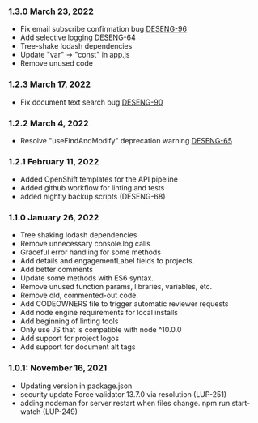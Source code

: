 ### 1.3.0 March 23, 2022
* Fix email subscribe confirmation bug [DESENG-96](https://apps.itsm.gov.bc.ca/jira/browse/DESENG-96)
* Add selective logging [DESENG-64](https://apps.itsm.gov.bc.ca/jira/browse/DESENG-64)
* Tree-shake lodash dependencies
* Update "var" -> "const" in app.js
* Remove unused code

### 1.2.3 March 17, 2022
* Fix document text search bug [DESENG-90](https://apps.itsm.gov.bc.ca/jira/browse/DESENG-90)

### 1.2.2 March 4, 2022
* Resolve "useFindAndModify" deprecation warning [DESENG-65](https://apps.itsm.gov.bc.ca/jira/browse/DESENG-65)

### 1.2.1 February 11, 2022
* Added OpenShift templates for the API pipeline
* Added github workflow for linting and tests
* added nightly backup scripts (DESENG-68)

### 1.1.0 January 26, 2022
* Tree shaking lodash dependencies
* Remove unnecessary console.log calls
* Graceful error handling for some methods
* Add details and engagementLabel fields to projects.
* Add better comments
* Update some methods with ES6 syntax.
* Remove unused function params, libraries, variables, etc.
* Remove old, commented-out code.
* Add CODEOWNERS file to trigger automatic reviewer requests
* Add node engine requirements for local installs
* Add beginning of linting tools
* Only use JS that is compatible with node ^10.0.0
* Add support for project logos
* Add support for document alt tags

### 1.0.1: November 16, 2021
* Updating version in package.json
* security update Force validator 13.7.0 via resolution (LUP-251)
* adding nodeman for server restart when files change. npm run start-watch (LUP-249)
